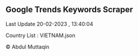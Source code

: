 

## Google Trends Keywords Scraper 
 
Last Update 20-02-2023 , 13:40:04

Country List :
VIETNAM.json



© Abdul Muttaqin 
